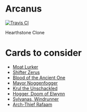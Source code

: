 # Arcanus
[![Travis CI](https://img.shields.io/travis/jmmaloney4/Arcanus.svg)](https://travis-ci.org/jmmaloney4/Arcanus)

Hearthstone Clone

# Cards to consider

- [Moat Lurker](https://www.hearthpwn.com/cards/42063-moat-lurker)
- [Shifter Zerus](https://www.hearthpwn.com/cards/35190-shifter-zerus)
- [Blood of the Ancient One](https://www.hearthpwn.com/cards/33164-blood-of-the-ancient-one)
- [Mayor Noggenfogger](https://www.hearthpwn.com/cards/49756-mayor-noggenfogger)
- [Krul the Unschackled](https://www.hearthpwn.com/cards/49744-krul-the-unshackled)
- [Hogger, Doom of Elwynn](https://www.hearthpwn.com/cards/31117-hogger-doom-of-elwynn)
- [Sylvanas, Windrunner](https://www.hearthpwn.com/cards/33-sylvanas-windrunner)
- [Arch-Thief Rafaam](https://www.hearthpwn.com/cards/27254-arch-thief-rafaam)
